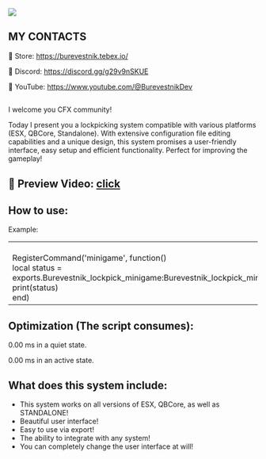 <div><img src='https://forum.cfx.re/uploads/default/original/5X/1/d/3/d/1d3ddc3f49ba1bf8cd6957664b74f84154a0d7f3.jpeg'/> 

## MY CONTACTS

:shopping_cart: Store: https://burevestnik.tebex.io/

:mega: Discord: https://discord.gg/g29v9nSKUE

🎥 YouTube: https://www.youtube.com/@BurevestnikDev

##

I welcome you CFX community!

Today I present you a lockpicking system compatible with various platforms (ESX, QBCore, Standalone). With extensive configuration file editing capabilities and a unique design, this system promises a user-friendly interface, easy setup and efficient functionality. Perfect for improving the gameplay!

## :movie_camera: Preview Video: [click](https://youtu.be/GHyheOqI32o) 

## How to use:

Example:

<table><tr><td>
<br>RegisterCommand('minigame', function()
    <br>local status = exports.Burevestnik_lockpick_minigame:Burevestnik_lockpick_minigame_start()
    <br>print(status)
<br>end)
</td></tr></table>

## Optimization (The script consumes):

0.00 ms in a quiet state.

0.00 ms in an active state.

## What does this system include:

* This system works on all versions of ESX, QBCore, as well as STANDALONE!
* Beautiful user interface!
* Easy to use via export!
* The ability to integrate with any system!
* You can completely change the user interface at will!
